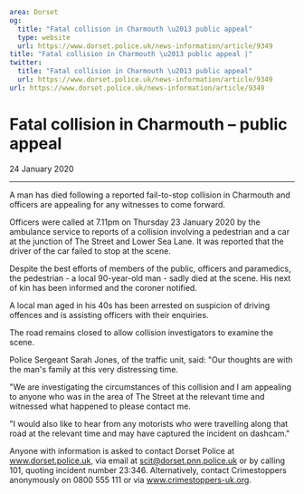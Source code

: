 ```yaml
area: Dorset
og:
  title: "Fatal collision in Charmouth \u2013 public appeal"
  type: website
  url: https://www.dorset.police.uk/news-information/article/9349
title: "Fatal collision in Charmouth \u2013 public appeal |"
twitter:
  title: "Fatal collision in Charmouth \u2013 public appeal"
  url: https://www.dorset.police.uk/news-information/article/9349
url: https://www.dorset.police.uk/news-information/article/9349
```

# Fatal collision in Charmouth – public appeal

24 January 2020

* * *

A man has died following a reported fail-to-stop collision in Charmouth and officers are appealing for any witnesses to come forward.

Officers were called at 7.11pm on Thursday 23 January 2020 by the ambulance service to reports of a collision involving a pedestrian and a car at the junction of The Street and Lower Sea Lane. It was reported that the driver of the car failed to stop at the scene.

Despite the best efforts of members of the public, officers and paramedics, the pedestrian - a local 90-year-old man - sadly died at the scene. His next of kin has been informed and the coroner notified.

A local man aged in his 40s has been arrested on suspicion of driving offences and is assisting officers with their enquiries.

The road remains closed to allow collision investigators to examine the scene.

Police Sergeant Sarah Jones, of the traffic unit, said: "Our thoughts are with the man's family at this very distressing time.

"We are investigating the circumstances of this collision and I am appealing to anyone who was in the area of The Street at the relevant time and witnessed what happened to please contact me.

"I would also like to hear from any motorists who were travelling along that road at the relevant time and may have captured the incident on dashcam."

Anyone with information is asked to contact Dorset Police at www.dorset.police.uk, via email at scit@dorset.pnn.police.uk or by calling 101, quoting incident number 23:346. Alternatively, contact Crimestoppers anonymously on 0800 555 111 or via www.crimestoppers-uk.org.
